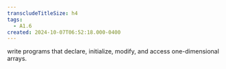 ```yaml
---
transcludeTitleSize: h4
tags:
  - A1.6
created: 2024-10-07T06:52:18.000-0400
---
```

write programs that declare, initialize, modify, and access one-dimensional arrays.